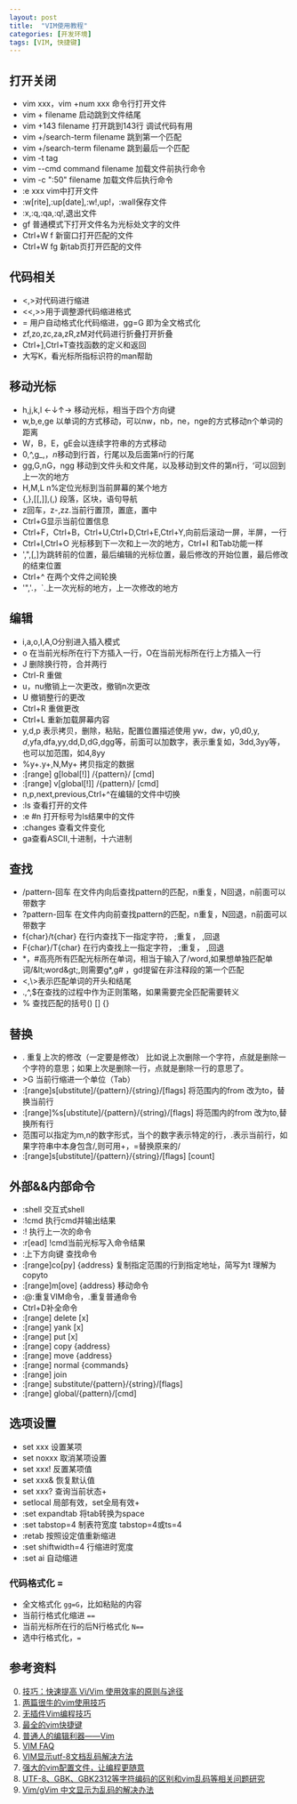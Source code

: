 ```yaml
---
layout: post
title:  "VIM使用教程"
categories: [开发环境]
tags: [VIM, 快捷键]
---
```



## 打开关闭
+ vim xxx，vim +num xxx 命令行打开文件
+ vim + filename 启动跳到文件结尾
+ vim +143 filename 打开跳到143行 调试代码有用
+ vim +/search-term filename 跳到第一个匹配
+ vim +/search-term filename 跳到最后一个匹配
+ vim -t tag 
+ vim --cmd command filename 加载文件前执行命令
+ vim -c ":50" filename 加载文件后执行命令
+ :e xxx vim中打开文件
+ :w[rite],:up[date],:w!,up!，:wall保存文件
+ :x,:q,:qa,:q!,退出文件
+ gf 普通模式下打开文件名为光标处文字的文件
+ Ctrl+W f 新窗口打开匹配的文件
+ Ctrl+W fg 新tab页打开匹配的文件


## 代码相关
+ <,>对代码进行缩进
+ <<,>>用于调整源代码缩进格式
+ = 用户自动格式化代码缩进，gg=G 即为全文格式化
+ zf,zo,zc,za,zR,zM对代码进行折叠打开折叠
+ Ctrl+],Ctrl+T查找函数的定义和返回
+ 大写K，看光标所指标识符的man帮助

## 移动光标
+ h,j,k,l ←↓↑→ 移动光标，相当于四个方向键
+ w,b,e,ge 以单词的方式移动，可以nw，nb，ne，nge的方式移动n个单词的距离
+ W，B，E，gE会以连续字符串的方式移动
+ 0,^,g_,$，n$移动到行首，行尾以及后面第n行的行尾
+ gg,G,nG，ngg 移动到文件头和文件尾，以及移动到文件的第n行，‘可以回到上一次的地方
+ H,M,L n%定位光标到当前屏幕的某个地方
+ {,},[[,]],(,) 段落，区块，语句导航
+ z回车，z-,zz.当前行置顶，置底，置中
+ Ctrl+G显示当前位置信息
+ Ctrl+F，Ctrl+B，Ctrl+U,Ctrl+D,Ctrl+E,Ctrl+Y,向前后滚动一屏，半屏，一行
+ Ctrl+I,Ctrl+O 光标移到下一次和上一次的地方，Ctrl+I 和Tab功能一样
+ ',",[,]为跳转前的位置，最后编辑的光标位置，最后修改的开始位置，最后修改的结束位置
+ Ctrl+^ 在两个文件之间轮换
+ '",'.，`.上一次光标的地方，上一次修改的地方

## 编辑
+ i,a,o,I,A,O分别进入插入模式
+ o 在当前光标所在行下方插入一行，O在当前光标所在行上方插入一行
+ J 删除换行符，合并两行
+ Ctrl-R 重做
+ u，nu撤销上一次更改，撤销n次更改
+ U 撤销整行的更改
+ Ctrl+R 重做更改
+ Ctrl+L 重新加载屏幕内容
+ y,d,p 表示拷贝，删除，粘贴，配置位置描述使用 yw，dw，y0,d0,y$,d$,yfa,dfa,yy,dd,D,dG,dgg等，前面可以加数字，表示重复如，3dd,3yy等，也可以加范围，如4,8yy
+ %y+.y+,N,My+ 拷贝指定的数据
+ :[range] g[lobal[!]] /{pattern}/ [cmd]
+ :[range] v[global[!]] /{pattern}/ [cmd]
+ n,p,next,previous,Ctrl+^在编辑的文件中切换
+ :ls 查看打开的文件
+ :e #n 打开标号为ls结果中的文件
+ :changes 查看文件变化
+ ga查看ASCII,十进制，十六进制

## 查找
+ /pattern-回车  在文件内向后查找pattern的匹配，n重复，N回退，n前面可以带数字
+ ?pattern-回车  在文件内向前查找pattern的匹配，n重复，N回退，n前面可以带数字
+ f{char}/t{char} 在行内查找下一指定字符， ;重复， ,回退
+ F{char}/T{char} 在行内查找上一指定字符， ;重复， ,回退
+ \*，#高亮所有匹配光标所在单词，相当于输入了/word,如果想单独匹配单词/\&lt;word\&gt;,则需要g\*,g# ，gd提留在非注释段的第一个匹配
+ \<,\\>表示匹配单词的开头和结尾
+ .,^,$在查找的过程中作为正则策略，如果需要完全匹配需要转义
+ % 查找匹配的括号() [] {}


## 替换
+ . 重复上次的修改（一定要是修改） 比如说上次删除一个字符，点就是删除一个字符的意思；如果上次是删除一行，点就是删除一行的意思了。
+ \>G 当前行缩进一个单位（Tab）
+ :[range]s[ubstitute]/{pattern}/{string}/[flags] 将范围内的from 改为to，替换当前行
+ :[range]%s[ubstitute]/{pattern}/{string}/[flags] 将范围内的from 改为to,替换所有行
+ 范围可以指定为m,n的数字形式，当个的数字表示特定的行，.表示当前行，如果字符串中本身包含/,则可用+，=替换原来的/
+ :[range]s[ubstitute]/{pattern}/{string}/[flags] [count]

## 外部&&内部命令
+ :shell 交互式shell
+ :!cmd 执行cmd并输出结果
+ :! 执行上一次的命令
+ :r[ead] !cmd当前光标写入命令结果
+ :上下方向键 查找命令
+ :[range]co[py] {address} 复制指定范围的行到指定地址，简写为t 理解为copyto
+ :[range]m[ove] {address} 移动命令
+ :@:重复VIM命令，.重复普通命令
+ Ctrl+D补全命令
+ :[range] delete [x]
+ :[range] yank [x]
+ :[range] put [x]
+ :[range] copy {address}
+ :[range] move {address}
+ :[range] normal {commands}
+ :[range] join
+ :[range] substitute/{pattern}/{string}/[flags]
+ :[range] global/{pattern}/[cmd]

## 选项设置
+ set xxx 设置某项
+ set noxxx 取消某项设置
+ set xxx! 反置某项值
+ set xxx& 恢复默认值
+ set xxx? 查询当前状态+ 
+ setlocal 局部有效，set全局有效+ 
+ :set expandtab 将tab转换为space
+ :set tabstop=4 制表符宽度 tabstop=4或ts=4
+ :retab 按照设定值重新缩进
+ :set shiftwidth=4 行缩进时宽度
+ :set ai 自动缩进

### 代码格式化 =

+ 全文格式化 `gg=G`，比如粘贴的内容
+ 当前行格式化缩进 `==`
+ 当前光标所在行的后N行格式化 `N==`
+ 选中行格式化，`=`

## 参考资料
0. [技巧：快速提高 Vi/Vim 使用效率的原则与途径][0]
1. [两篇很牛的vim使用技巧][1]
2. [无插件Vim编程技巧][2]
3. [最全的vim快捷键][3]
4. [普通人的编辑利器——Vim][4]
5. [VIM FAQ](http://vimdoc.sourceforge.net/cgi-bin/vimfaq2html3.pl)
6. [VIM显示utf-8文档乱码解决方法][5]
7. [强大的vim配置文件，让编程更随意][6]
8. [UTF-8、GBK、GBK2312等字符编码的区别和vim乱码等相关问题研究][7]
9. [Vim/gVim 中文显示为乱码的解决办法][8]

[0]: http://www.ibm.com/developerworks/cn/linux/l-cn-tip-vim/ "技巧：快速提高 Vi/Vim 使用效率的原则与途径"
[1]: http://linux.chinaunix.net/techdoc/desktop/2009/07/06/1122020.shtml "两篇很牛的vim使用技巧"
[2]: http://coolshell.cn/articles/11312.html "无插件Vim编程技巧"
[3]: http://blog.csdn.net/donahue_ldz/article/details/17139361 "最全的vim快捷键"
[4]: http://blog.csdn.net/huiguixian/article/details/6231425 "普通人的编辑利器——Vim"
[5]: http://www.2cto.com/os/201408/322367.html "VIM显示utf-8文档乱码解决方法"
[6]: http://www.cnblogs.com/ma6174/archive/2011/12/10/2283393.html "强大的vim配置文件，让编程更随意"
[7]: http://www.xgezhang.com/char_encodind_vim.html "UTF-8、GBK、GBK2312等字符编码的区别和vim乱码等相关问题研究"
[8]: http://blog.csdn.net/sunmanzth/article/details/6143600 "Vim/gVim 中文显示为乱码的解决办法"